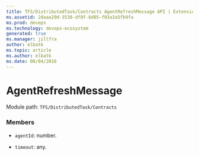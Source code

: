 ```yaml
---
title: TFS/DistributedTask/Contracts AgentRefreshMessage API | Extensions for Azure DevOps Services
ms.assetid: 2daaa29d-3538-df8f-6d05-f03a3a5fb9fa
ms.prod: devops
ms.technology: devops-ecosystem
generated: true
ms.manager: jillfra
author: elbatk
ms.topic: article
ms.author: elbatk
ms.date: 08/04/2016
---
```


# AgentRefreshMessage

Module path: `TFS/DistributedTask/Contracts`


### Members

* `agentId`: number. 

* `timeout`: any. 

